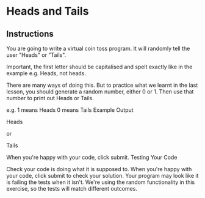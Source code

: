 # Heads and Tails

## Instructions

You are going to write a virtual coin toss program. It will randomly tell the user "Heads" or "Tails".

Important, the first letter should be capitalised and spelt exactly like in the example e.g. Heads, not heads.

There are many ways of doing this. But to practice what we learnt in the last lesson, you should generate a random number, either 0 or 1. Then use that number to print out Heads or Tails.

e.g. 1 means Heads 0 means Tails
Example Output

Heads

or

Tails

When you're happy with your code, click submit.
Testing Your Code

Check your code is doing what it is supposed to. When you're happy with your code, click submit to check your solution. Your program may look like it is failing the tests when it isn't. We're using the random functionality in this exercise, so the tests will match different outcomes. 



